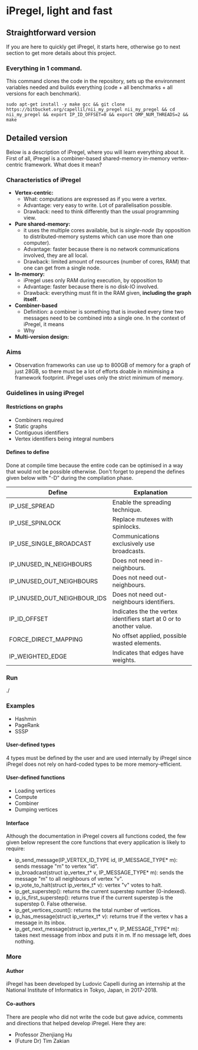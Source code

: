 # iPregel, light and fast <in construction>
## Straightforward version
If you are here to quickly get iPregel, it starts here, otherwise go to next section to get more details about this project.
### Everything in 1 command.
This command clones the code in the repository,
sets up the environment variables needed and builds everything (code + all benchmarks + all versions for each benchmark).
```
sudo apt-get install -y make gcc && git clone https://bitbucket.org/capellil/nii_my_pregel nii_my_pregel && cd nii_my_pregel && export IP_ID_OFFSET=0 && export OMP_NUM_THREADS=2 && make
```
## Detailed version
Below is a description of iPregel, where you will learn everything about it. First of all, iPregel is a combiner-based shared-memory in-memory vertex-centric framework. What does it mean?
### Characteristics of iPregel
- **Vertex-centric:** 
    - What: computations are expressed as if you were a vertex.
    - Advantage: very easy to write. Lot of parallelisation possible.
    - Drawback: need to think differently than the usual programming view.
- **Pure shared-memory:**
    - it uses the multiple cores available, but is *single-node* (by opposition to distributed-memory systems which can use more than one computer).
    - Advantage: faster because there is no network communications involved, they are all local.
    - Drawback: limited amount of resources (number of cores, RAM) that one can get from a single node.
- **In-memory:**
    - iPregel uses only RAM during execution, by opposition to 
    - Advantage: faster because there is no disk-IO involved.
    - Drawback: everything must fit in the RAM given, **including the graph itself**.
- **Combiner-based**
    - Definition: a combiner is something that is invoked every time two messages need to be combined into a single one. In the context of iPregel, it means 
    - Why
- **Multi-version design:**
### Aims
- Observation frameworks can use up to 800GB of memory for a graph of just 28GB, so there must be a lot of efforts doable in minimising a framework footprint. iPregel uses only the strict minimum of memory.
### Guidelines in using iPregel
#### Restrictions on graphs
- Combiners required
- Static graphs
- Contiguous identifiers
- Vertex identifiers being integral numbers
#### Defines to define
Done at compile time because the entire code can be optimised in a way that would not be possible otherwise.
Don't forget to prepend the defines given below with "-D" during the compilation phase.

| Define                      | Explanation                                                          |
| --------------------------- | -------------------------------------------------------------------- |
| IP_USE_SPREAD               | Enable the spreading technique.                                      |
| IP_USE_SPINLOCK             | Replace mutexes with spinlocks.                                      |
| IP_USE_SINGLE_BROADCAST     | Communications exclusively use broadcasts.                           |
| IP_UNUSED_IN_NEIGHBOURS     | Does not need in-neighbours.                                         |
| IP_UNUSED_OUT_NEIGHBOURS    | Does not need out-neighbours.                                        |
| IP_UNUSED_OUT_NEIGHBOUR_IDS | Does not need out-neighbours identifiers.                            |
| IP_ID_OFFSET                | Indicates the the vertex identifiers start at 0 or to another value. |
| FORCE_DIRECT_MAPPING        | No offset applied, possible wasted elements.                         |
| IP_WEIGHTED_EDGE            | Indicates that edges have weights.                                   |

### Run
./<benchmark> <inputGraph> <outputFile>
### Examples
- Hashmin
- PageRank
- SSSP
#### User-defined types
4 types must be defined by the user and are used internally by iPregel since iPregel does not rely on hard-coded types to be more memory-efficient.
#### User-defined functions
- Loading vertices
- Compute
- Combiner
- Dumping vertices
#### Interface
Although the documentation in iPregel covers all functions coded, the few given below represent the core functions that every application is likely to require:   
- ip_send_message(IP_VERTEX_ID_TYPE id, IP_MESSAGE_TYPE* m): sends message "m" to vertex "id".
- ip_broadcast(struct ip_vertex_t* v, IP_MESSAGE_TYPE* m): sends the message "m" to all neighbours of vertex "v".
- ip_vote_to_halt(struct ip_vertex_t* v): vertex "v" votes to halt.
- ip_get_superstep(): returns the current superstep number (0-indexed).
- ip_is_first_superstep(): returns true if the current superstep is the superstep 0. False otherwise.
- ip_get_vertices_count(): returns the total number of vertices.
- ip_has_message(struct ip_vertex_t* v): returns true if the vertex v has a message in its inbox.
- ip_get_next_message(struct ip_vertex_t* v, IP_MESSAGE_TYPE* m): takes next message from inbox and puts it in m. If no message left, does nothing.
### More
#### Author
iPregel has been developed by Ludovic Capelli during an internship at the National Institute of Informatics in Tokyo, Japan, in 2017-2018.
#### Co-authors
There are people who did not write the code but gave advice, comments and directions that helped develop iPregel. Here they are:
- Professor Zhenjiang Hu
- (Future Dr) Tim Zakian